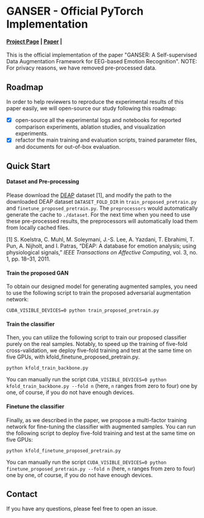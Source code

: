 # GANSER - Official PyTorch Implementation
#### [Project Page](https://github.com/tczhangzhi/PyTorch-GANSER) | [Paper](https://arxiv.org/abs/2109.03124) |
This is the official implementation of the paper "GANSER: A Self-supervised Data Augmentation Framework for EEG-based Emotion Recognition". NOTE: For privacy reasons, we have removed pre-processed data.

## Roadmap
In order to help reviewers to reproduce the experimental results of this paper easily, we will open-source our study following this roadmap:

- [x] open-source all the experimental logs and notebooks for reported comparison experiments, ablation studies, and visualization experiments.
- [x] refactor the main training and evaluation scripts, trained  parameter files, and documents for out-of-box evaluation.

## Quick Start

#### Dataset and Pre-processing

Please download the [DEAP](https://www.eecs.qmul.ac.uk/mmv/datasets/deap/) dataset [1], and modify the path to the downloaded DEAP dataset `DATASET_FOLD_DIR` in `train_proposed_pretrain.py` and `finetune_proposed_pretrain.py`. The `preprocessors` would automatically generate the cache to `./dataset`. For the next time when you need to use these pre-processed results, the preprocessors will automatically load them from locally cached files.

[1] S. Koelstra, C. Muhl, M. Soleymani, J.-S. Lee, A. Yazdani, T. Ebrahimi, T. Pun, A. Nijholt, and I. Patras, “DEAP: A database for emotion analysis; using physiological signals,” *IEEE Transactions on Affective Computing*, vol. 3, no. 1, pp. 18–31, 2011.

#### Train the proposed GAN

To obtain our designed model for generating augmented samples, you need to use the following script to train the proposed adversarial augmentation network:

```
CUDA_VISIBLE_DEVICES=0 python train_proposed_pretrain.py
```

#### Train the classifier

Then, you can utilize the following script to train our proposed classifier purely on the real samples. Notably, to speed up the training of five-fold cross-validation, we deploy five-fold training and test at the same time on five GPUs, with kfold_finetune_proposed_pretrain.py.

```
python kfold_train_backbone.py
```

You can manually run the script `CUDA_VISIBLE_DEVICES=0 python kfold_train_backbone.py --fold n` (here, `n` ranges from zero to four) one by one, of course, if you do not have enough devices.

#### Finetune the classifier

Finally, as we described in the paper, we propose a multi-factor training network for fine-tuning the classifier with augmented samples. You can run the following script to deploy five-fold training and test at the same time on five GPUs:

```
python kfold_finetune_proposed_pretrain.py
```

You can manually run the script `CUDA_VISIBLE_DEVICES=0 python finetune_proposed_pretrain.py --fold n` (here, `n` ranges from zero to four) one by one, of course, if you do not have enough devices.

## Contact

If you have any questions, please feel free to open an issue.

